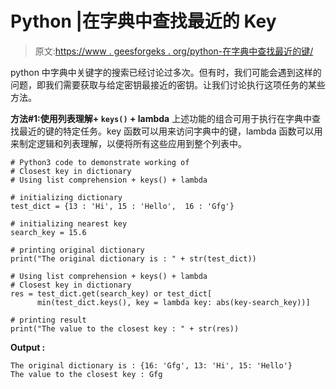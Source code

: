# Python |在字典中查找最近的 Key

> 原文:[https://www . geesforgeks . org/python-在字典中查找最近的键/](https://www.geeksforgeeks.org/python-find-the-closest-key-in-dictionary/)

python 中字典中关键字的搜索已经讨论过多次。但有时，我们可能会遇到这样的问题，即我们需要获取与给定密钥最接近的密钥。让我们讨论执行这项任务的某些方法。

**方法#1:使用列表理解+ `keys()` + lambda**
上述功能的组合可用于执行在字典中查找最近的键的特定任务。key 函数可以用来访问字典中的键，lambda 函数可以用来制定逻辑和列表理解，以便将所有这些应用到整个列表中。

```
# Python3 code to demonstrate working of
# Closest key in dictionary
# Using list comprehension + keys() + lambda

# initializing dictionary
test_dict = {13 : 'Hi', 15 : 'Hello',  16 : 'Gfg'}

# initializing nearest key
search_key = 15.6

# printing original dictionary
print("The original dictionary is : " + str(test_dict))

# Using list comprehension + keys() + lambda
# Closest key in dictionary
res = test_dict.get(search_key) or test_dict[
      min(test_dict.keys(), key = lambda key: abs(key-search_key))]

# printing result 
print("The value to the closest key : " + str(res))
```

**Output :**

```
The original dictionary is : {16: 'Gfg', 13: 'Hi', 15: 'Hello'}
The value to the closest key : Gfg

```